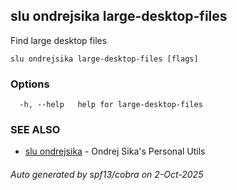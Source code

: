 ## slu ondrejsika large-desktop-files

Find large desktop files

```
slu ondrejsika large-desktop-files [flags]
```

### Options

```
  -h, --help   help for large-desktop-files
```

### SEE ALSO

* [slu ondrejsika](slu_ondrejsika.md)	 - Ondrej Sika's Personal Utils

###### Auto generated by spf13/cobra on 2-Oct-2025
